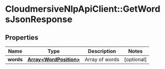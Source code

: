 # CloudmersiveNlpApiClient::GetWordsJsonResponse

## Properties
Name | Type | Description | Notes
------------ | ------------- | ------------- | -------------
**words** | [**Array&lt;WordPosition&gt;**](WordPosition.md) | Array of words | [optional] 


